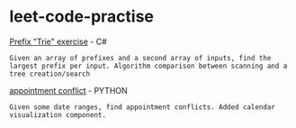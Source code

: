# leet-code-practise

[Prefix "Trie" exercise](https://github.com/chrisbrasington/leet-code-practise/tree/main/twilio_prefix) - C#

```
Given an array of prefixes and a second array of inputs, find the largest prefix per input. Algorithm comparison between scanning and a tree creation/search
```

[appointment conflict](https://github.com/chrisbrasington/leet-code-practise/tree/main/appointment_conflict) - PYTHON 

```
Given some date ranges, find appointment conflicts. Added calendar visualization component. 
```